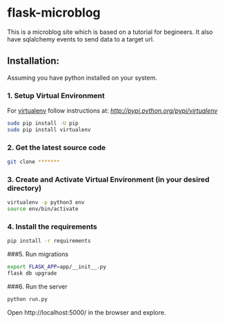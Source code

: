 # flask-microblog

This is a microblog site which is based on a tutorial for begineers. It also have sqlalchemy events to send data to a target url.

## Installation:

Assuming you have python installed on your system.

### 1. Setup Virtual Environment
For [virtualenv](http://pypi.python.org/pypi/virtualenv) follow instructions at: *http://pypi.python.org/pypi/virtualenv*
```sh
sudo pip install -U pip
sudo pip install virtualenv
```

### 2. Get the latest source code
```sh
git clone *******

```

### 3. Create and Activate Virtual Environment (in your desired directory)
```sh
virtualenv -p python3 env
source env/bin/activate
```

### 4. Install the requirements
```sh
pip install -r requirements
```

###5. Run migrations
```sh
export FLASK_APP=app/__init__.py
flask db upgrade
```

###6. Run the server
```sh
python run.py
```

Open http://localhost:5000/ in the browser and explore.
